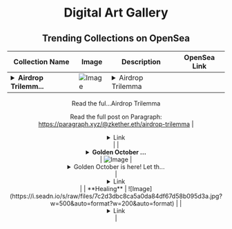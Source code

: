 <div align="center">

# Digital Art Gallery

## Trending Collections on OpenSea

| Collection Name                       | Image                                                                                     | Description                       | OpenSea Link                                                                                          |
|---------------------------------------|-------------------------------------------------------------------------------------------|-----------------------------------|--------------------------------------------------------------------------------------------------------|
| **<details><summary>Airdrop Trilemm...</summary>Airdrop Trilemma</details>** | ![Image](https://i.seadn.io/s/raw/files/aa7a919b8174fa14cce26c4448414fd4.webp?w=500&auto=format?w=200&auto=format) | <details><summary>Airdrop Trilemma

Read the ful...</summary>Airdrop Trilemma

Read the full post on Paragraph: https://paragraph.xyz/@zkether.eth/airdrop-trilemma</details> | <details><summary>Link</summary>[Airdrop Trilemma](https://opensea.io/collection/airdrop-trilemma)</details> |
| **<details><summary>Golden October ...</summary>Golden October 🍂</details>** | ![Image](https://i.seadn.io/s/raw/files/dd9dc535542f03518f78d74996f561f5.jpg?w=500&auto=format?w=200&auto=format) | <details><summary>Golden October is here! Let th...</summary>Golden October is here! Let the leaves fall and the magic of autumn unfold.🍂✨
</details> | <details><summary>Link</summary>[Golden October 🍂](https://opensea.io/collection/golden-october)</details> |
| **Healing** | ![Image](https://i.seadn.io/s/raw/files/7c2d3dbc8ca5a0da84df67d58b095d3a.jpg?w=500&auto=format?w=200&auto=format) |  | <details><summary>Link</summary>[Healing](https://opensea.io/collection/healing-22)</details> |

</div>